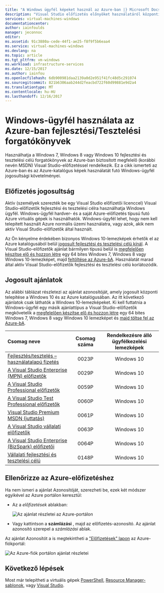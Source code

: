 ```yaml
---
title: "A Windows ügyfél képeket használ az Azure-ban |} Microsoft Docs"
description: "Visual Studio előfizetés előnyöket használatáról központi telepítése a Windows 7, Windows 8 vagy Windows 10 Azure-ban fejlesztési/Tesztelési forgatókönyvek"
services: virtual-machines-windows
documentationcenter: 
author: iainfoulds
manager: jeconnoc
editor: 
ms.assetid: 91c3880a-cede-44f1-ae25-f8f9f5b6eaa4
ms.service: virtual-machines-windows
ms.devlang: na
ms.topic: article
ms.tgt_pltfrm: vm-windows
ms.workload: infrastructure-services
ms.date: 12/15/2017
ms.author: iainfou
ms.openlocfilehash: 6db900981daa2139a0d2e951f41fc48d5c291074
ms.sourcegitcommit: 821b6306aab244d2feacbd722f60d99881e9d2a4
ms.translationtype: MT
ms.contentlocale: hu-HU
ms.lasthandoff: 12/16/2017
---
```

# <a name="use-windows-client-in-azure-for-devtest-scenarios"></a>Windows-ügyfél használata az Azure-ban fejlesztési/Tesztelési forgatókönyvek
Használhatja a Windows 7, Windows 8 vagy Windows 10 fejlesztési és tesztelési célú forgatókönyvek az Azure-ban biztosított megfelelő (korábbi nevén MSDN) Visual Studio-előfizetéssel rendelkezik. Ez a cikk ismerteti az Azure-ban és az Azure-katalógus képek használatát futó Windows-ügyfél jogosultsági követelményei.

## <a name="subscription-eligibility"></a>Előfizetés jogosultság
Aktív (személyek szerezték be egy Visual Studio előfizetői licenccel) Visual Studio-előfizetők fejlesztési és tesztelési célra használhatja Windows ügyfél. Windows-ügyfél hardver- és a saját Azure-előfizetés típusú futó Azure virtuális gépek is használhatók. Windows-ügyfél lehet, hogy nem kell telepített használt Azure normális üzemi használatra, vagy azok, akik nem aktív Visual Studio-előfizetők által használt.

Az Ön kényelme érdekében bizonyos Windows 10-lemezképek érhetők el az Azure katalógusából belül [jogosult fejlesztési és tesztelési célú kínál](#eligible-offers). A Visual Studio-előfizetők ajánlat bármilyen típusú belül is [megfelelően készítse elő és hozzon létre](prepare-for-upload-vhd-image.md) egy 64 bites Windows 7, Windows 8 vagy Windows 10-lemezképet, majd [feltöltése az Azure-bA](upload-generalized-managed.md). Használatát marad által aktív Visual Studio-előfizetők fejlesztési és tesztelési célú korlátozódik.

## <a name="eligible-offers"></a>Jogosult ajánlatok
Az alábbi táblázat részletezi az ajánlat azonosítóját, amely jogosult központi telepítése a Windows 10 és az Azure katalógusában. Az itt következő ajánlatok csak láthatók a Windows 10-lemezképeket. Ki kell futtatnia a Windows-ügyfél egy másik ajánlattípus a Visual Studio-előfizetők megkövetelik a [megfelelően készítse elő és hozzon létre](prepare-for-upload-vhd-image.md) egy 64 bites Windows 7, Windows 8 vagy Windows 10 lemezképet és [majd töltse fel az Azure-bA](upload-generalized-managed.md).

| Csomag neve | Csomag száma | Rendelkezésre álló ügyfélkezelési lemezképek |
|:--- |:---:|:---:|
| [Fejlesztés/tesztelés – használatalapú fizetés](https://azure.microsoft.com/offers/ms-azr-0023p/) |0023P |Windows 10 |
| [A Visual Studio Enterprise (MPN) előfizetők](https://azure.microsoft.com/offers/ms-azr-0029p/) |0029P |Windows 10 |
| [A Visual Studio Professional előfizetők](https://azure.microsoft.com/offers/ms-azr-0059p/) |0059P |Windows 10 |
| [A Visual Studio Test Professional előfizetők](https://azure.microsoft.com/offers/ms-azr-0060p/) |0060P |Windows 10 |
| [Visual Studio Premium MSDN (juttatás)](https://azure.microsoft.com/offers/ms-azr-0061p/) |0061P |Windows 10 |
| [A Visual Studio vállalati előfizetők](https://azure.microsoft.com/offers/ms-azr-0063p/) |0063P |Windows 10 |
| [A Visual Studio Enterprise (BizSpark) előfizetői](https://azure.microsoft.com/offers/ms-azr-0064p/) |0064P |Windows 10 |
| [Vállalati fejlesztési és tesztelési célú](https://azure.microsoft.com/ofers/ms-azr-0148p/) |0148P |Windows 10 |

## <a name="check-your-azure-subscription"></a>Ellenőrizze az Azure-előfizetéshez
Ha nem ismeri a ajánlat Azonosítóját, szerezheti be, ezek két módszer egyikével az Azure portálon keresztül:  

- Az a *előfizetések* ablakban:

  ![Az ajánlat részletei az Azure-portálon](./media/client-images/offer-id-azure-portal.png) 

- Vagy kattintson a **számlázási** , majd az előfizetés-azonosító. Az ajánlat azonosító szerepel a *számlázási* ablak.

Az ajánlat Azonosítót a is megtekintheti a ["Előfizetések" lapon](http://account.windowsazure.com/Subscriptions) az Azure-fiókportál:

![Az Azure-fiók portálon ajánlat részletei](./media/client-images/offer-id-azure-account-portal.png) 

## <a name="next-steps"></a>Következő lépések
Most már telepítheti a virtuális gépek [PowerShell](quick-create-powershell.md), [Resource Manager-sablonok](ps-template.md), vagy [Visual Studio](../../vs-azure-tools-resource-groups-deployment-projects-create-deploy.md).

